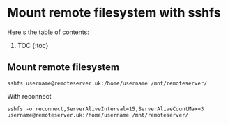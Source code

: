 # Mount remote filesystem with sshfs

Here's the table of contents:

1. TOC
{:toc}

## Mount remote filesystem

`sshfs username@remoteserver.uk:/home/username /mnt/remoteserver/`

With reconnect

`sshfs -o reconnect,ServerAliveInterval=15,ServerAliveCountMax=3 username@remoteserver.uk:/home/username /mnt/remoteserver/`
